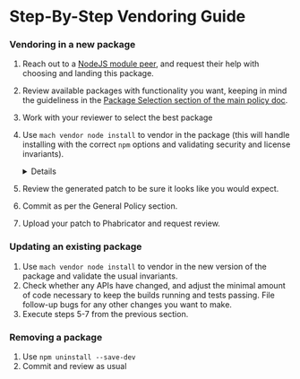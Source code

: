 # Step-By-Step Vendoring Guide
### Vendoring in a new package

1. Reach out to a [NodeJS module peer](XXXLINKME), and request their help with
  choosing and landing this package.
2. Review available packages with functionality you want, keeping in mind the
  guideliness in the [Package Selection section of the main policy
  doc](./index.md#package-selection).
3. Work with your reviewer to select the best package
4. Use `mach vendor node install` to vendor in the package (this will handle
   installing with the correct `npm` options and validating security and
   license invariants).
   <details><summary>Details</summary>

    To be implemented in `mach vendor node install`:
     * ```npm install --save-exact --save-dev --no-bin-links --no-optional package@version --ignore-scripts```
     * run `mach vendor node lint`, which will:
       * run a license linter locally (until implemented, see http://npm.broofa.com/)
       * run `npm audit`
       * run [`lockfile-lint`](https://snyk.io/blog/why-npm-lockfiles-can-be-a-security-blindspot-for-injecting-malicious-modules/)

   </details>
5. Review the generated patch to be sure it looks like you would expect.
6. Commit as per the General Policy section.
7. Upload your patch to Phabricator and request review.

### Updating an existing package

1. Use `mach vendor node install` to vendor in the new version of the
   package and validate the usual invariants.
2. Check whether any APIs have changed, and adjust the minimal amount of code
   necessary to keep the builds running and tests passing.  File follow-up bugs
   for any other changes you want to make.
3. Execute steps 5-7 from the previous section.

### Removing a package

1. Use `npm uninstall --save-dev`
2. Commit and review as usual
